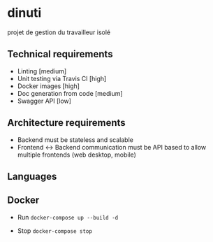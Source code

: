 # dinuti
projet de gestion du travailleur isolé

## Technical requirements

* Linting [medium]
* Unit testing via Travis CI [high]
* Docker images [high]
* Doc generation from code [medium]
* Swagger API [low]

## Architecture requirements 

* Backend must be stateless and scalable
* Frontend <-> Backend communication must be API based to allow multiple frontends (web desktop, mobile)

## Languages

## Docker

* Run
```docker-compose up --build -d```

* Stop
```docker-compose stop```
